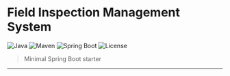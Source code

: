 # Field Inspection Management System

![Java](https://img.shields.io/badge/Java-21-007396?logo=java&logoColor=white)
![Maven](https://img.shields.io/badge/Maven-3.5.6-C71A36?logo=apachemaven&logoColor=white)
![Spring Boot](https://img.shields.io/badge/Spring%20Boot-3.x-6DB33F?logo=springboot&logoColor=white)
![License](https://img.shields.io/badge/License-MIT-blue.svg)

> Minimal Spring Boot starter

---